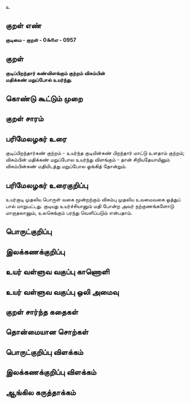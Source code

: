 உ

## குறள் எண் 

**குடிமை - குறள் - 0௯௫எ - 0957**

## குறள் 

**குடிப்பிறந்தார் கண்விளங்கும் குற்றம் விசும்பின்  
மதிக்கண் மறுப்போல் உயர்ந்து.** 

## கொண்டு கூட்டும் முறை


## குறள் சாரம் 


## பரிமேலழகர் உரை

குடிப்பிறந்தார்கண் குற்றம் - உயர்ந்த குடியின்கண் பிறந்தார் மாட்டு உளதாம் குற்றம்; விசும்பின் மதிக்கண் மறுப்போல உயர்ந்து விளங்கும் - தான் சிறியதேயாயினும் விசும்பின்கண் மதியிடத்து மறுப்போல ஓங்கித் தோன்றும்.

## பரிமேலழகர் உரைகுறிப்பு   

உயர்குடி முதலிய பொருள் வகை மூன்றற்கும் விசும்பு முதலிய உவமைவகை ஒத்துப் பால் மாறுபட்டது. குடியது உயர்ச்சியானும் மதி போன்ற அவர் நற்குணங்களோடு மாறாதலானும், உலகெங்கும் பரந்து வெளிப்படும் என்பதாம்.

## பொருட்குறிப்பு 


## இலக்கணக்குறிப்பு  


## உயர் வள்ளுவ வகுப்பு காணொளி


## உயர் வள்ளுவ வகுப்பு ஒலி அமைவு 

 
## குறள் சார்ந்த கதைகள் 


## தொன்மையான சொற்கள்


## பொருட்குறிப்பு விளக்கம்


## இலக்கணக்குறிப்பு விளக்கம்


## ஆங்கில கருத்தாக்கம் 


